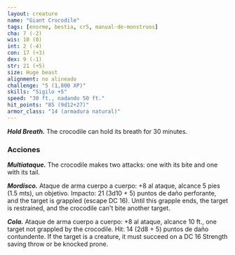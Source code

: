 ```yaml
---
layout: creature
name: "Giant Crocodile"
tags: [enorme, bestia, cr5, manual-de-monstruos]
cha: 7 (-2)
wis: 10 (0)
int: 2 (-4)
con: 17 (+3)
dex: 9 (-1)
str: 21 (+5)
size: Huge beast
alignment: no alineado
challenge: "5 (1,800 XP)"
skills: "Sigilo +5"
speed: "30 ft., nadando 50 ft."
hit_points: "85 (9d12+27)"
armor_class: "14 (armadura natural)"
---
```


***Hold Breath.*** The crocodile can hold its breath for 30 minutes.

### Acciones

***Multiataque.*** The crocodile makes two attacks: one with its bite and one with its tail.

***Mordisco.*** Ataque de arma cuerpo a cuerpo: +8 al ataque, alcance 5 pies (1.5 mts), un objetivo. Impacto: 21 (3d10 + 5) puntos de daño perforante, and the target is grappled (escape DC 16). Until this grapple ends, the target is restrained, and the crocodile can't bite another target.

***Cola.*** Ataque de arma cuerpo a cuerpo: +8 al ataque, alcance 10 ft., one target not grappled by the crocodile. Hit: 14 (2d8 + 5) puntos de daño contundente. If the target is a creature, it must succeed on a DC 16 Strength saving throw or be knocked prone.